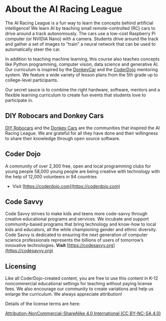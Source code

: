 # About the AI Racing League

The AI Racing League is a fun way to learn the concepts behind artificial intelligence!  We learn AI by teaching small remote-controlled (RC) cars to drive around a track autonomously.  The cars use a low-cost Raspberry Pi computer (or NVIDIA Nano) with a camera.  Students drive around the track and gather a set of images to "train" a neural network that can be used to automatically steer the car.

In addition to teaching machine learning, this course also teaches concepts like Python programming, computer vision, data science and generative AI. Our curriculum is inspired by the [DonkeyCar](glossary#donkey-car) and the [CoderDojo](glossary#coder-dojo) mentoring system.  We feature a wide variety of lesson plans from the 5th grade up to college-level participants.

Our secret sauce is to combine the right hardware, software, mentors and a flexible learning curriculum to create fun events that students love to participate in.

## DIY Robocars and Donkey Cars

[DIY Robocars](http://diyrobocars.com) and the [Donkey Cars](https://www.donkeycar.com/) are the communities that inspired the AI Racing League.  We are grateful for all they have done and their willingness to share their knowledge through open source software.

## Coder Dojo

A community of over 2,300 free, open and local programming clubs for young people 58,000 young people are being creative with technology with the help of 12,000 volunteers in 94 countries

* Visit [https://coderdojo.com](https://coderdojo.com)

## Code Savvy

Code Savvy strives to make kids and teens more code-savvy through creative educational programs and services. We incubate and support community-based programs that bring technology and know-how to local kids and educators, all the while championing gender and ethnic diversity. Code Savvy is dedicated to ensuring the next generation of computer science professionals represents the billions of users of tomorrow’s innovative technologies.
**Visit** [https://codesavvy.org](https://codesavvy.org)

## Licensing

Like all CoderDojo-created content, you are free to use this content in K-12 noncommercial educational settings for teaching without paying license fees.  We also encourage our community to create variations and help us enlarge the curriculum.  We always appreciate attribution!

Details of the license terms are here:

[Attribution-NonCommercial-ShareAlike 4.0 International (CC BY-NC-SA 4.0)](https://creativecommons.org/licenses/by-nc-sa/4.0)

